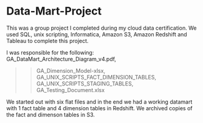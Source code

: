 # Data-Mart-Project
This was a group project I  completed during my cloud data certification. We used SQL, unix scripting, Informatica, Amazon S3, Amazon Redshift and Tableau to complete this project. 

I was responsible for the following:
GA_DataMart_Architecture_Diagram_v4.pdf,
>> GA_Dimension_Model-xlsx,
> GA_UNIX_SCRIPTS_FACT_DIMENSION_TABLES,
> GA_UNIX_SCRIPTS_STAGING_TABLES,
> GA_Testing_Document.xlsx

We started out with six flat files and in the end we had a working datamart with 1 fact table and 4 dimension tables in Redshift. We archived copies of the fact and dimenson tables in S3.
